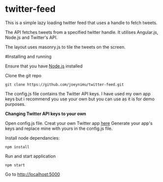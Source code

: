 # twitter-feed
This is a simple lazy loading twitter feed that uses a handle to fetch tweets.

The API fetches tweets from a specified twitter handle. It utilises Angular.js, Node.js and Twitter's API.

The layout uses masonry.js to tile the tweets on the screen.

#Installing and running

Ensure that you have [Node.js](http://nodejs.org/) installed

Clone the git repo
```
git clone https://github.com/joeynimu/twitter-feed.git
```

The config.js file contains the Twitter API keys. I have used my own app keys but i recommend you use your own but you can use as it is for demo purposes.

**Changing Twitter API keys to your own**

Open config.js file.
Creat your own Twitter app [here](https://apps.twitter.com/)
Generate your app's keys and replace mine with yours in the config.js file.

Install node dependancies:
```
npm install
```

Run and start application

```
npm start
```
Go to [http://localhost:5000](http://localhost:5000)
